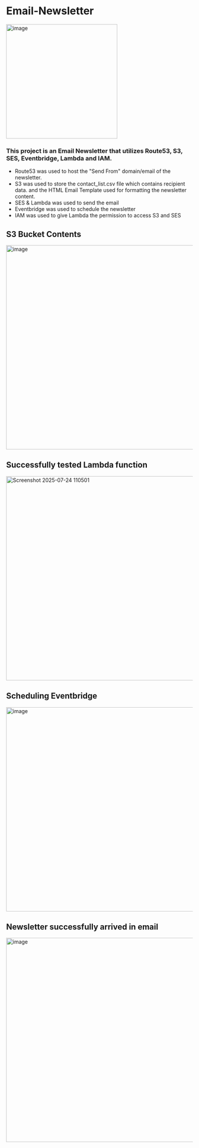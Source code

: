 # Email-Newsletter
<img width="300" height="308" alt="image" src="https://github.com/user-attachments/assets/fe402bac-5357-4476-99c7-5ad1ae03ac4d" />

### This project is an Email Newsletter that utilizes Route53, S3, SES, Eventbridge, Lambda and IAM.
* Route53 was used to host the "Send From" domain/email of the newsletter.
* S3 was used to store the contact_list.csv file which contains recipient data. and the HTML Email Template used for formatting the newsletter content.
* SES & Lambda was used to send the email
* Eventbridge was used to schedule the newsletter
* IAM was used to give Lambda the permission to access S3 and SES


## S3 Bucket Contents
<img width="900" height="550" alt="image" src="https://github.com/user-attachments/assets/d6a10e03-77fa-4fe5-ab59-ba0bf30bb316" />


## Successfully tested Lambda function
<img width="900" height="550" alt="Screenshot 2025-07-24 110501" src="https://github.com/user-attachments/assets/07a8bf97-f669-40e3-a9b4-41a042e919a2" />

## Scheduling Eventbridge 
<img width="900" height="550" alt="image" src="https://github.com/user-attachments/assets/d4c8c55b-b83b-4730-8f8d-2413b490387b" />

## Newsletter successfully arrived in email
<img width="900" height="550" alt="image" src="https://github.com/user-attachments/assets/0574e1c5-b517-475e-834e-9d38bb2ddba6" />









